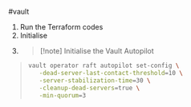 #vault 
1. Run the Terraform codes
2. Initialise
3. >[!note] Initialise the Vault Autopilot
>```bash
>vault operator raft autopilot set-config \
>    -dead-server-last-contact-threshold=10 \
>    -server-stabilization-time=30 \
>    -cleanup-dead-servers=true \
>    -min-quorum=3
>```